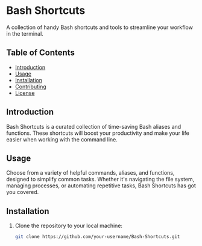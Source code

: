 <!-- Project Title -->
# Bash Shortcuts

<!-- Project Description -->
A collection of handy Bash shortcuts and tools to streamline your workflow in the terminal.

<!-- Table of Contents -->
## Table of Contents
- [Introduction](#introduction)
- [Usage](#usage)
- [Installation](#installation)
- [Contributing](#contributing)
- [License](#license)

<!-- Introduction -->
## Introduction

Bash Shortcuts is a curated collection of time-saving Bash aliases and functions. These shortcuts will boost your productivity and make your life easier when working with the command line.

<!-- Usage -->
## Usage

Choose from a variety of helpful commands, aliases, and functions, designed to simplify common tasks. Whether it's navigating the file system, managing processes, or automating repetitive tasks, Bash Shortcuts has got you covered.

<!-- Installation -->
## Installation

1. Clone the repository to your local machine:
   ```bash
   git clone https://github.com/your-username/Bash-Shortcuts.git
